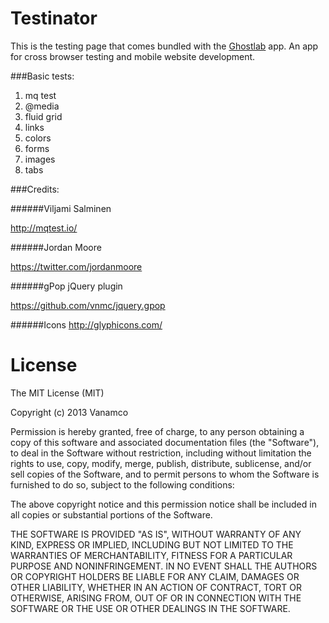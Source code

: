 Testinator
==========

This is the testing page that comes bundled with the <a href="http://www.vanamco.com/ghostlab?utm_source=Github&utm_medium=github-Readme&utm_campaign=Github-Readme">Ghostlab</a> app. An app for cross browser testing and mobile website development.

###Basic tests:

1. mq test
1. @media
1. fluid grid
1. links
1. colors
1. forms
1. images
1. tabs



###Credits:

######Viljami Salminen

http://mqtest.io/ <br />

######Jordan Moore

https://twitter.com/jordanmoore <br />

######gPop jQuery plugin

https://github.com/vnmc/jquery.gpop

######Icons
http://glyphicons.com/




License
==========

The MIT License (MIT)

Copyright (c) 2013 Vanamco

Permission is hereby granted, free of charge, to any person obtaining a copy of
this software and associated documentation files (the "Software"), to deal in
the Software without restriction, including without limitation the rights to
use, copy, modify, merge, publish, distribute, sublicense, and/or sell copies of
the Software, and to permit persons to whom the Software is furnished to do so,
subject to the following conditions:

The above copyright notice and this permission notice shall be included in all
copies or substantial portions of the Software.

THE SOFTWARE IS PROVIDED "AS IS", WITHOUT WARRANTY OF ANY KIND, EXPRESS OR
IMPLIED, INCLUDING BUT NOT LIMITED TO THE WARRANTIES OF MERCHANTABILITY, FITNESS
FOR A PARTICULAR PURPOSE AND NONINFRINGEMENT. IN NO EVENT SHALL THE AUTHORS OR
COPYRIGHT HOLDERS BE LIABLE FOR ANY CLAIM, DAMAGES OR OTHER LIABILITY, WHETHER
IN AN ACTION OF CONTRACT, TORT OR OTHERWISE, ARISING FROM, OUT OF OR IN
CONNECTION WITH THE SOFTWARE OR THE USE OR OTHER DEALINGS IN THE SOFTWARE.
